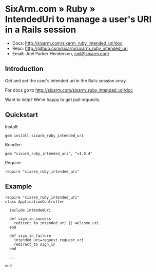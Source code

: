 # SixArm.com » Ruby » <br> IntendedUri to manage a user's URI in a Rails session

* Docs: <http://sixarm.com/sixarm_ruby_intended_uri/doc>
* Repo: <http://github.com/sixarm/sixarm_ruby_intended_uri>
* Email: Joel Parker Henderson, <joel@sixarm.com>


## Introduction

Get and set the user's intended uri in the Rails session array.

For docs go to <http://sixarm.com/sixarm_ruby_intended_uri/doc>

Want to help? We're happy to get pull requests.


## Quickstart

Install:

    gem install sixarm_ruby_intended_uri

Bundler:

    gem "sixarm_ruby_intended_uri", "=1.0.4"

Require:

    require "sixarm_ruby_intended_uri"


## Example

    require "sixarm_ruby_intended_uri"
    class ApplicationController

      include IntendedUri

      def sign_in_success
        redirect_to intended_uri || welcome_uri
      end

      def sign_in_failure
        intended_uri=request.request_uri
        redirect_to sign_in
      end

      ...
  
    end
